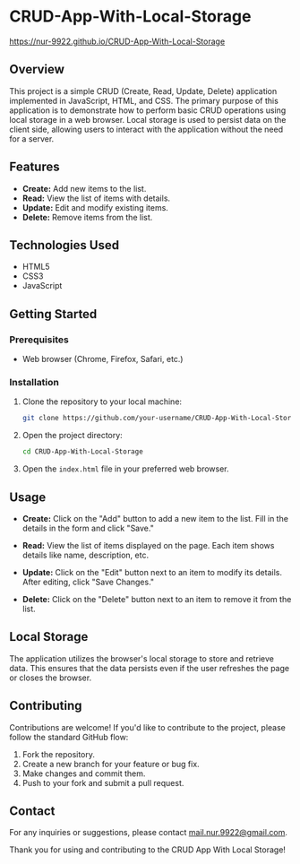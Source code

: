 # CRUD-App-With-Local-Storage

https://nur-9922.github.io/CRUD-App-With-Local-Storage


## Overview

This project is a simple CRUD (Create, Read, Update, Delete) application implemented in JavaScript, HTML, and CSS. The primary purpose of this application is to demonstrate how to perform basic CRUD operations using local storage in a web browser. Local storage is used to persist data on the client side, allowing users to interact with the application without the need for a server.

## Features

- **Create:** Add new items to the list.
- **Read:** View the list of items with details.
- **Update:** Edit and modify existing items.
- **Delete:** Remove items from the list.

## Technologies Used

- HTML5
- CSS3
- JavaScript

## Getting Started

### Prerequisites

- Web browser (Chrome, Firefox, Safari, etc.)

### Installation

1. Clone the repository to your local machine:

    ```bash
    git clone https://github.com/your-username/CRUD-App-With-Local-Storage.git
    ```

2. Open the project directory:

    ```bash
    cd CRUD-App-With-Local-Storage
    ```

3. Open the `index.html` file in your preferred web browser.

## Usage

- **Create:** Click on the "Add" button to add a new item to the list. Fill in the details in the form and click "Save."

- **Read:** View the list of items displayed on the page. Each item shows details like name, description, etc.

- **Update:** Click on the "Edit" button next to an item to modify its details. After editing, click "Save Changes."

- **Delete:** Click on the "Delete" button next to an item to remove it from the list.

## Local Storage

The application utilizes the browser's local storage to store and retrieve data. This ensures that the data persists even if the user refreshes the page or closes the browser.

## Contributing

Contributions are welcome! If you'd like to contribute to the project, please follow the standard GitHub flow:

1. Fork the repository.
2. Create a new branch for your feature or bug fix.
3. Make changes and commit them.
4. Push to your fork and submit a pull request.

## Contact

For any inquiries or suggestions, please contact [mail.nur.9922@gmail.com](mailto:mail.nur.9922@example.com).

Thank you for using and contributing to the CRUD App With Local Storage!
